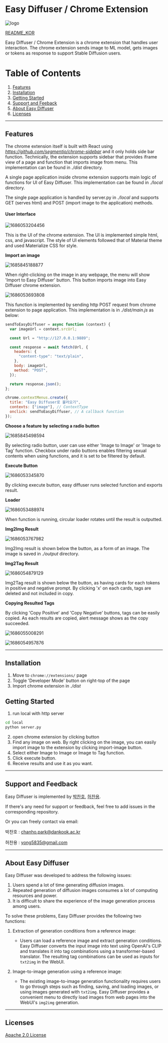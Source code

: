 # Easy Diffuser / Chrome Extension

![logo](https://github.com/Easy-Diffuser/Service/raw/main/imgs/logo.jfif)

[README_KOR](./README_KOR.md)

Easy Diffuser / Chrome Extension is a chrome extension that handles user interaction. The chrome extension sends image to ML model, gets images or tokens as response to support Stable Diffusion users.

# Table of Contents

1. [Features](#features)
2. [Installation](#installation)
3. [Getting Started](#getting-started)
4. [Support and Feeback](#support-and-feedback)
5. [About Easy Diffuser](#about-easy-diffuser)
6. [Licenses](#licensed)

---

## Features

The chrome extension itself is built with React using *https://github.com/segmentio/chrome-sidebar* and it only holds side bar function. Technically, the extension supports sidebar that provides iframe view of a page and function that imports image from menu. This implementation can be found in _./dist_ directory.

A single page application inside chrome extension supports main logic of functions for UI of Easy Diffuser. This implementation can be found in _./local_ directory.

The single page application is handled by server.py in _./local_ and supports GET (serves html) and POST (import image to the application) methods.

#### User Interface

![1686053204456](image/README/1686053204456.png)

This is the UI of the chrome extension. The UI is implemented simple html, css, and javascript. The style of UI elements followed that of Material theme and used Materialize CSS for style.

**Import an image**

![1685845188877](image/README/1685845188877.png)

When right-clicking on the image in any webpage, the menu will show 'Import to Easy Diffuser' button. This button imports image into Easy Diffuser chrome extension.

![1686053693808](image/README/1686053693808.png)

This function is implemented by sending http POST request from chrome extension to page application. This implementation is in _./dist/main.js_ as below:

```javascript
sendToEasyDiffuser = async function (context) {
  var imageUrl = context.srcUrl;

  const Url = "http://127.0.0.1:9889";

  const response = await fetch(Url, {
    headers: {
      "content-type": "text/plain",
    },
    body: imageUrl,
    method: "POST",
  });

  return response.json();
};

chrome.contextMenus.create({
  title: "Easy Diffuser로 불러오기",
  contexts: ["image"], // ContextType
  onclick: sendToEasyDiffuser, // A callback function
});
```

**Choose a feature by selecting a radio button**

![1685845498594](image/README/1685845498594.png)

By selecting radio button, user can use either 'Image to Image' or 'Image to Tag' function. Checkbox under radio buttons enables filtering sexual contents when using functions, and it is set to be filtered by default.

**Execute Button**

![1686053345870](image/README/1686053345870.png)

By clicking execute button, easy diffuser runs selected function and exports result.

**Loader**

![1686053488974](image/README/1686053488974.png)

When function is running, circular loader rotates until the result is outputted.

**Img2Img Result**

![1686053767982](image/README/1686053767982.png)

Img2Img result is shown below the button, as a form of an image. The image is saved in _./output_ directory.

**Img2Tag Result**

![1686054879129](image/README/1686054879129.png)

Img2Tag result is shown below the button, as having cards for each tokens in positive and negative prompt. By clicking 'x' on each cards, tags are deleted and not included in copy.

**Copying Resulted Tags**

By clicking 'Copy Positive' and 'Copy Negative' buttons, tags can be easily copied. As each results are copied, alert message shows as the copy succeeded.

![1686055008291](image/README/1686055008291.png)

![1686054957876](image/README/1686054957876.png)

---

## Installation

1. Move to `chrome://extensions/` page
2. Toggle 'Developer Mode' button on right-top of the page
3. Import chrome extension in _./dist_

## Getting Started

1. run local with http server

```bash
cd local
python server.py
```

2. open chrome extension by clicking button
3. Find any image on web. By right clicking on the image, you can easily import image to the extension by clicking import-image button.
4. Select either Image to Image or Image to Tag function.
5. Click execute button.
6. Receive results and use it as you want.

---

## Support and Feedback

Easy Diffuser is implemented by [박찬호](https://github.com/charlieppark), [허찬용](https://github.com/H-ChanY).

If there's any need for support or feedback, feel free to add issues in the corresponding repository.

Or you can freely contact via email:

박찬호 : chanho.park@dankook.ac.kr

허찬용 : yong5835@gmail.com

---

## About Easy Diffuser

Easy Diffuser was developed to address the following issues:

1. Users spend a lot of time generating diffusion images.
2. Repeated generation of diffusion images consumes a lot of computing resources and power.
3. It is difficult to share the experience of the image generation process among users.

To solve these problems, Easy Diffuser provides the following two functions:

1. Extraction of generation conditions from a reference image:

   - Users can load a reference image and extract generation conditions. Easy Diffuser converts the input image into text using OpenAI's CLIP and translates it into tag combinations using a transformer-based translator. The resulting tag combinations can be used as inputs for `txt2img` in the WebUI.

2. Image-to-image generation using a reference image:

   - The existing image-to-image generation functionality requires users to go through steps such as finding, saving, and loading images, or using images generated with `txt2img`. Easy Diffuser provides a convenient menu to directly load images from web pages into the WebUI's `img2img` generation.

---

## Licenses

[Apache 2.0 License](./LICENSE)
